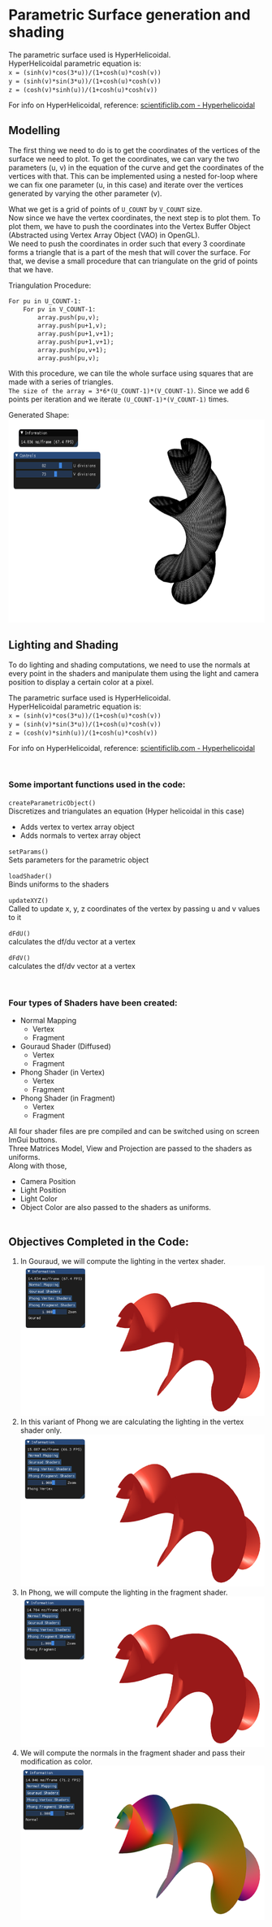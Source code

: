 # Parametric Surface generation and shading


The parametric surface used is HyperHelicoidal.<br>
HyperHelicoidal parametric equation is:<br>
` x = (sinh(v)*cos(3*u))/(1+cosh(u)*cosh(v)) `<br>
` y = (sinh(v)*sin(3*u))/(1+cosh(u)*cosh(v)) `<br>
` z = (cosh(v)*sinh(u))/(1+cosh(u)*cosh(v)) `<br>


For info on HyperHelicoidal, reference:  [scientificlib.com - Hyperhelicoidal](http://www.scientificlib.com/en/Mathematics/Surfaces/Hyperhelicoidal.html)

## Modelling
The first thing we need to do is to get the coordinates of the vertices of the surface we need to plot. 
To get the coordinates, we can vary the two parameters (u, v) in the equation of the curve and get the coordinates of the vertices with that. 
This can be implemented using a nested for-loop where we can fix one parameter (u, in this case) and iterate over the vertices generated by varying the other parameter (v).

What we get is a grid of points of ` U_COUNT ` by ` V_COUNT ` size. <br>
Now since we have the vertex coordinates, the next step is to plot them. To plot them, we have to push the coordinates into the Vertex Buffer Object (Abstracted using Vertex Array Object (VAO) in OpenGL). <br>
We need to push the coordinates in order such that every 3 coordinate forms a triangle that is a part of the mesh that will cover the surface. For that, we devise a small procedure that can triangulate on the grid of points that we have.<br>

Triangulation Procedure:

``` 
For pu in U_COUNT-1:
	For pv in V_COUNT-1:
		array.push(pu,v);
		array.push(pu+1,v);
		array.push(pu+1,v+1);
		array.push(pu+1,v+1);
		array.push(pu,v+1);
		array.push(pu,v);
```


With this procedure, we can tile the whole surface using squares that are made with a series of triangles. <br>
` The size of the array = 3*6*(U_COUNT-1)*(V_COUNT-1) `. Since we add 6 points per iteration and we iterate ` (U_COUNT-1)*(V_COUNT-1) ` times.

Generated Shape:<br>
<img src="./Images/hyperhelicoidal.png" alt="HyperHelicoidal mesh" height="400" >
<br>

## Lighting and Shading
To do lighting and shading computations, we need to use the normals at every point in the shaders and manipulate them using the light and camera position to display a certain color at a pixel.

The parametric surface used is HyperHelicoidal.<br>
HyperHelicoidal parametric equation is:<br>
` x = (sinh(v)*cos(3*u))/(1+cosh(u)*cosh(v)) `<br>
` y = (sinh(v)*sin(3*u))/(1+cosh(u)*cosh(v)) `<br>
` z = (cosh(v)*sinh(u))/(1+cosh(u)*cosh(v)) `<br>


For info on HyperHelicoidal, reference:  [scientificlib.com - Hyperhelicoidal](http://www.scientificlib.com/en/Mathematics/Surfaces/Hyperhelicoidal.html)

<br>

### Some important functions used in the code:

` createParametricObject() `<br>
Discretizes and triangulates an equation (Hyper helicoidal in this case)
- Adds vertex to vertex array object
- Adds normals to vertex array object

` setParams() `<br>
Sets parameters for the parametric object

` loadShader() `<br>
Binds uniforms to the shaders

` updateXYZ() `<br>
Called to update x, y, z coordinates of the vertex by passing u and v values to it

` dFdU() `<br>
calculates the df/du vector at a vertex

` dFdV() `<br>
calculates the df/dv vector at a vertex

<br>

### Four types of Shaders have been created:
* Normal Mapping
  - Vertex
  - Fragment
* Gouraud Shader (Diffused)
  - Vertex
  - Fragment
* Phong Shader (in Vertex)
  - Vertex
  - Fragment
* Phong Shader (in Fragment)
  - Vertex
  - Fragment

All four shader files are pre compiled and can be switched using on screen ImGui buttons.<br>
Three Matrices Model, View and Projection are passed to the shaders as uniforms.<br>
Along with those,<br>
- Camera Position
- Light Position
- Light Color
- Object Color
are also passed to the shaders as uniforms.
<br><br>
## Objectives Completed in the Code:
1. In Gouraud, we will compute the lighting in the vertex shader.<br>
![Gouraud](./Images/gouraud.png)<br>
2. In this variant of Phong we are calculating the lighting in the vertex shader only.<br>
![Phong - vertex](./Images/phong-v.png)<br>
3. In Phong, we will compute the lighting in the fragment shader.<br>
![Phong - fragment](./Images/phong-f.png)<br>
4. We will compute the normals in the fragment shader and pass their modification as color.<br>
![Normal Map](./Images/normal-map.png)<br>
